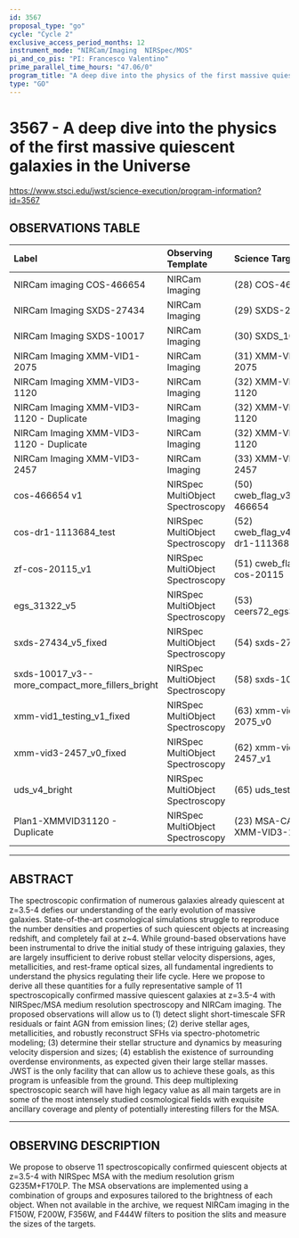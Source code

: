 ```yaml
---
id: 3567
proposal_type: "go"
cycle: "Cycle 2"
exclusive_access_period_months: 12
instrument_mode: "NIRCam/Imaging  NIRSpec/MOS"
pi_and_co_pis: "PI: Francesco Valentino"
prime_parallel_time_hours: "47.06/0"
program_title: "A deep dive into the physics of the first massive quiescent galaxies in the Universe"
type: "GO"
---
```

# 3567 - A deep dive into the physics of the first massive quiescent galaxies in the Universe
https://www.stsci.edu/jwst/science-execution/program-information?id=3567
## OBSERVATIONS TABLE
| Label                                       | Observing Template                    | Science Target                        |
| :------------------------------------------ | :------------------------------------ | :------------------------------------ |
| NIRCam imaging COS-466654                   | NIRCam Imaging                        | (28) COS-466654                       |
| NIRCam Imaging SXDS-27434                   | NIRCam Imaging                        | (29) SXDS-27434                       |
| NIRCam Imaging SXDS-10017                   | NIRCam Imaging                        | (30) SXDS_10017                       |
| NIRCam Imaging XMM-VID1-2075                | NIRCam Imaging                        | (31) XMM-VID1-2075                    |
| NIRCam Imaging XMM-VID3-1120                | NIRCam Imaging                        | (32) XMM-VID3-1120                    |
| NIRCam Imaging XMM-VID3-1120 - Duplicate    | NIRCam Imaging                        | (32) XMM-VID3-1120                    |
| NIRCam Imaging XMM-VID3-1120 - Duplicate    | NIRCam Imaging                        | (32) XMM-VID3-1120                    |
| NIRCam Imaging XMM-VID3-2457                | NIRCam Imaging                        | (33) XMM-VID3-2457                    |
| cos-466654 v1                               | NIRSpec MultiObject Spectroscopy      | (50) cweb_flag_v3_cos-466654          |
| cos-dr1-1113684_test                        | NIRSpec MultiObject Spectroscopy      | (52) cweb_flag_v4_cos-dr1-1113684     |
| zf-cos-20115_v1                             | NIRSpec MultiObject Spectroscopy      | (51) cweb_flag_v7_zf-cos-20115        |
| egs_31322_v5                                | NIRSpec MultiObject Spectroscopy      | (53) ceers72_egs31322_v5              |
| sxds-27434_v5_fixed                         | NIRSpec MultiObject Spectroscopy      | (54) sxds-27434_v0                    |
| sxds-10017_v3--more_compact_more_fillers_bright | NIRSpec MultiObject Spectroscopy      | (58) sxds-10017_v3                    |
| xmm-vid1_testing_v1_fixed                   | NIRSpec MultiObject Spectroscopy      | (63) xmm-vid1-2075_v0                 |
| xmm-vid3-2457_v0_fixed                      | NIRSpec MultiObject Spectroscopy      | (62) xmm-vid3-2457_v1                 |
| uds_v4_bright                               | NIRSpec MultiObject Spectroscopy      | (65) uds_testing_v4                   |
| Plan1-XMMVID31120 - Duplicate               | NIRSpec MultiObject Spectroscopy      | (23) MSA-CATALOG-XMM-VID3-1120        |

---

## ABSTRACT

The spectroscopic confirmation of numerous galaxies already quiescent at z=3.5-4 defies our understanding of the early evolution of massive galaxies. State-of-the-art cosmological simulations struggle to reproduce the number densities and properties of such quiescent objects at increasing redshift, and completely fail at z~4. While ground-based observations have been instrumental to drive the initial study of these intriguing galaxies, they are largely insufficient to derive robust stellar velocity dispersions, ages, metallicities, and rest-frame optical sizes, all fundamental ingredients to understand the physics regulating their life cycle. Here we propose to derive all these quantities for a fully representative sample of 11 spectroscopically confirmed massive quiescent galaxies at z=3.5-4 with NIRSpec/MSA medium resolution spectroscopy and NIRCam imaging. The proposed observations will allow us to (1) detect slight short-timescale SFR residuals or faint AGN from emission lines; (2) derive stellar ages, metallicities, and robustly reconstruct SFHs via spectro-photometric modeling; (3) determine their stellar structure and dynamics by measuring velocity dispersion and sizes; (4) establish the existence of surrounding overdense environments, as expected given their large stellar masses. JWST is the only facility that can allow us to achieve these goals, as this program is unfeasible from the ground. This deep multiplexing spectroscopic search will have high legacy value as all main targets are in some of the most intensely studied cosmological fields with exquisite ancillary coverage and plenty of potentially interesting fillers for the MSA.

---

## OBSERVING DESCRIPTION

We propose to observe 11 spectroscopically confirmed quiescent objects at z=3.5-4 with NIRSpec MSA with the medium resolution grism G235M+F170LP. The MSA observations are implemented using a combination of groups and exposures tailored to the brightness of each object. When not available in the archive, we request NIRCam imaging in the F150W, F200W, F356W, and F444W filters to position the slits and measure the sizes of the targets.